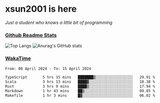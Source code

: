 # xsun2001 is here

*Just a student who knows a little bit of programming*

### [Github Readme Stats](https://github.com/anuraghazra/github-readme-stats)

![Top Langs](https://github-readme-stats.vercel.app/api/top-langs/?username=xsun2001&layout=compact&theme=radical) ![Anurag's GitHub stats](https://github-readme-stats.vercel.app/api?username=xsun2001&show_icons=true&theme=radical)

### [WakaTime](https://wakatime.com)

<!--START_SECTION:waka-->

```txt
From: 08 April 2024 - To: 15 April 2024

TypeScript       5 hrs 15 mins   ███████▒░░░░░░░░░░░░░░░░░   29.91 %
Scala            3 hrs 13 mins   ████▓░░░░░░░░░░░░░░░░░░░░   18.38 %
Rust             3 hrs 9 mins    ████▒░░░░░░░░░░░░░░░░░░░░   17.94 %
Markdown         1 hr 43 mins    ██▒░░░░░░░░░░░░░░░░░░░░░░   09.85 %
Makefile         1 hr 3 mins     █▓░░░░░░░░░░░░░░░░░░░░░░░   06.02 %
```

<!--END_SECTION:waka-->
